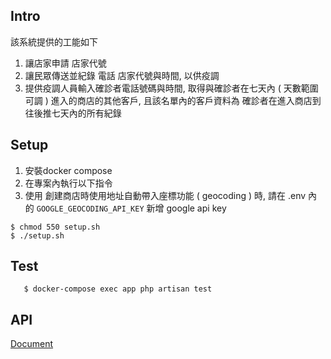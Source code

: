 ## Intro
該系統提供的工能如下
1. 讓店家申請 店家代號
2. 讓民眾傳送並紀錄 電話 店家代號與時間, 以供疫調
3. 提供疫調人員輸入確診者電話號碼與時間, 取得與確診者在七天內 ( 天數範圍可調  ) 進入的商店的其他客戶, 且該名單內的客戶資料為 確診者在進入商店到往後推七天內的所有紀錄

## Setup
1. 安裝docker compose
2. 在專案內執行以下指令
3. 使用 創建商店時使用地址自動帶入座標功能 ( geocoding ) 時, 請在 .env 內的 `GOOGLE_GEOCODING_API_KEY` 新增 google api key

```
$ chmod 550 setup.sh
$ ./setup.sh
```
 

## Test
```
   $ docker-compose exec app php artisan test
```

## API
[Document](https://phoneregistrationsystem.docs.apiary.io/#introduction/response-code)
